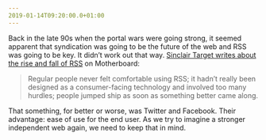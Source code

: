 ```yaml
---
2019-01-14T09:20:00.0+01:00
---
```


Back in the late 90s when the portal wars were going strong, it seemed apparent that syndication was going to be the future of the web and RSS was going to be key. It didn’t work out that way. [Sinclair Target writes about the rise and fall of RSS](https://motherboard.vice.com/en_us/article/a3mm4z/the-rise-and-demise-of-rss?utm_source=pocket&utm_medium=email&utm_campaign=pockethits) on Motherboard:

> Regular people never felt comfortable using RSS; it hadn’t really been designed as a consumer-facing technology and involved too many hurdles; people jumped ship as soon as something better came along.

That something, for better or worse, was Twitter and Facebook. Their advantage: ease of use for the end user. As we try to imagine a stronger independent web again, we need to keep that in mind.
